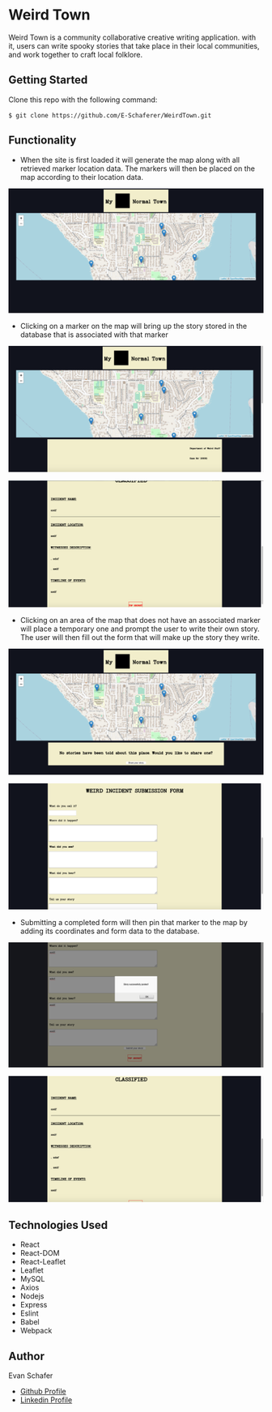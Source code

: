 # Weird Town

Weird Town is a community collaborative creative writing application. with it, users can write spooky stories that take place in their local communities, and work together to craft local folklore.

## Getting Started

Clone this repo with the following command:

```
$ git clone https://github.com/E-Schaferer/WeirdTown.git
```

## Functionality

* When the site is first loaded it will generate the map along with all retrieved marker location data. The markers will then be placed on the map according to their location data.

![splashPage](./Screenshots/SplashPage.png "Splash Page")

* Clicking on a marker on the map will bring up the story stored in the database that is associated with that marker

![clickingMarker](./Screenshots/markerClick.png "clicking on a marker")

![markerStory](./Screenshots/clickStory.png "story of clicked marker")

* Clicking on an area of the map that does not have an associated marker will place a temporary one and prompt the user to write their own story. The user will then fill out the form that will make up the story they write.

![clickNoMarker](./Screenshots/noStory.png "clicking with no marker")

![storyForm](./Screenshots/storyForm.png "story form")

* Submitting a completed form will then pin that marker to the map by adding its coordinates and form data to the database.

![submissionSuccess](./Screenshots/storySubmit.png "submission success")

![newStory](./Screenshots/submittedStory.png "new Story")


## Technologies Used

* React
* React-DOM
* React-Leaflet
* Leaflet
* MySQL
* Axios
* Nodejs
* Express
* Eslint
* Babel
* Webpack

## Author

Evan Schafer
* [Github Profile](https://github.com/E-Schaferer)
* [Linkedin Profile](www.linkedin.com/in/schaferer)
